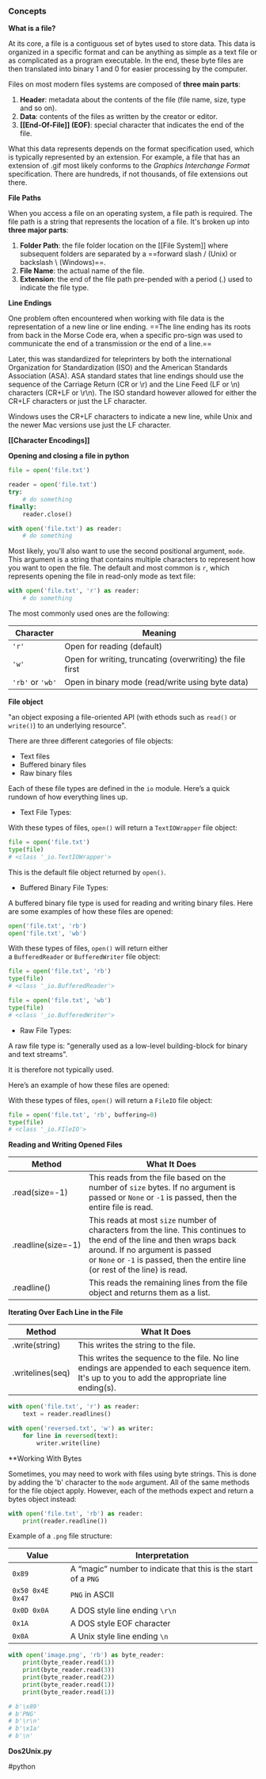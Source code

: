 ### Concepts

**What is a file?**

At its core, a file is a contiguous set of bytes used to store data. This data is organized in a specific format and can be anything as simple as a text file or as complicated as a program executable. In the end, these byte files are then translated into binary 1 and 0 for easier processing by the computer.

Files on most modern files systems are composed of **three main parts**:

1. **Header**: metadata about the contents of the file (file name, size, type and so on).
2. **Data**: contents of the files as written by the creator or editor.
3. **[[End-Of-File]] (EOF)**: special character that indicates the end of the file.

What this data represents depends on the format specification used, which is typically represented by an extension. For example, a file that has an extension of .gif most likely conforms to the *Graphics Interchange Format* specification. There are hundreds, if not thousands, of file extensions out there.

**File Paths**

When you access a file on an operating system, a file path is required. The file path is a string that represents the location of a file. It's broken up into **three major parts**:

1. **Folder Path**: the file folder location on the [[File System]] where subsequent folders are separated by a ==forward slash / (Unix) or backslash \ (Windows)==.
2. **File Name**: the actual name of the file.
3. **Extension**: the end of the file path pre-pended with a period (.) used to indicate the file type.

**Line Endings**

One problem often encountered when working with file data is the representation of a new line or line ending. ==The line ending has its roots from back in the Morse Code era, when a specific pro-sign was used to communicate the end of a transmission or the end of a line.==

Later, this was standardized for teleprinters by both the international Organization for Standardization (ISO) and the American Standards Association (ASA). ASA standard states that line endings should use the sequence of the Carriage Return (CR or \r) and the Line Feed (LF or \n) characters (CR+LF or \r\n). The ISO standard however allowed for either the CR+LF characters or just the LF character.

Windows uses the CR+LF characters to indicate a new line, while Unix and the newer Mac versions use just the LF character.

**[[Character Encodings]]**

**Opening and closing a file in python**

```python
file = open('file.txt')
```

```python
reader = open('file.txt')
try:
	# do something
finally:
	reader.close()
```

```python
with open('file.txt') as reader:
	# do something
```

Most likely, you'll also want to use the second positional argument, `mode`. This argument is a string that contains multiple characters to represent how you want to open the file. The default and most common is `r`, which represents opening the file in read-only mode as text file:

```python
with open('file.txt', 'r') as reader:
	# do something
```

The most commonly used ones are the following:

|Character|Meaning|
|---|---|
|`'r'`|Open for reading (default)|
|`'w'`|Open for writing, truncating (overwriting) the file first|
|`'rb'` or `'wb'`|Open in binary mode (read/write using byte data)|

**File object**

"an object exposing a file-oriented API (with ethods such as `read()` or `write()`) to an underlying resource".

There are three different categories of file objects:

* Text files
* Buffered binary files
* Raw binary files

Each of these file types are defined in the `io` module. Here’s a quick rundown of how everything lines up.

* Text File Types:

With these types of files, `open()` will return a `TextIOWrapper` file object:

```python
file = open('file.txt')
type(file)
# <class '_io.TextIOWrapper'>
```

This is the default file object returned by `open()`.

* Buffered Binary File Types:

A buffered binary file type is used for reading and writing binary files. Here are some examples of how these files are opened:

```python
open('file.txt', 'rb')
open('file.txt', 'wb')
```

With these types of files, `open()` will return either a `BufferedReader` or `BufferedWriter` file object:

```python
file = open('file.txt', 'rb')
type(file)
# <class '_io.BufferedReader'>

file = open('file.txt', 'wb')
type(file)
# <class '_io.BufferedWriter'>
```

* Raw File Types:

A raw file type is: "generally used as a low-level building-block for binary and text streams".

It is therefore not typically used.

Here’s an example of how these files are opened:

With these types of files, `open()` will return a `FileIO` file object:

```python
file = open('file.txt', 'rb', buffering=0)
type(file)
# <class '_io.FIleIO'>
```

**Reading and Writing Opened Files**

| Method | What It Does |
|---|---|
| .read(size=-1)| This reads from the file based on the number of `size` bytes. If no argument is passed or `None` or `-1` is passed, then the entire file is read. |
| .readline(size=-1) | This reads at most `size` number of characters from the line. This continues to the end of the line and then wraps back around. If no argument is passed or `None` or `-1` is passed, then the entire line (or rest of the line) is read. |
| .readline() | This reads the remaining lines from the file object and returns them as a list. |

**Iterating Over Each Line in the File**

| Method | What It Does |
|---|---|
| .write(string) | This writes the string to the file. |
| .writelines(seq) | This writes the sequence to the file. No line endings are appended to each sequence item. It's up to you to add the appropriate line ending(s). |

```python
with open('file.txt', 'r') as reader:
	text = reader.readlines()

with open('reversed.txt', 'w') as writer:
	for line in reversed(text):
		writer.write(line)
```

**Working With Bytes

Sometimes, you may need to work with files using byte strings. This is done by adding the 'b' character to the `mode` argument. All of the same methods for the file object apply. However, each of the methods expect and return a bytes object instead:

```python
with open('file.txt', 'rb') as reader:
	print(reader.readline())
```

Example of a `.png` file structure:

|Value|Interpretation|
|---|---|
|`0x89`|A “magic” number to indicate that this is the start of a `PNG`|
|`0x50 0x4E 0x47`|`PNG` in ASCII|
|`0x0D 0x0A`|A DOS style line ending `\r\n`|
|`0x1A`|A DOS style EOF character|
|`0x0A`|A Unix style line ending `\n`|

```python
with open('image.png', 'rb') as byte_reader:
	print(byte_reader.read(1))
	print(byte_reader.read(3))
	print(byte_reader.read(2))
	print(byte_reader.read(1))
	print(byte_reader.read(1))

# b'\x89'
# b'PNG'
# b'\r\n'
# b'\x1a'
# b'\n'
```

**Dos2Unix.py**

#python 